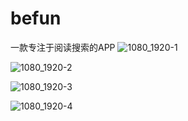 # befun

一款专注于阅读搜索的APP
![1080_1920-1](https://github.com/user-attachments/assets/5199c6cd-eb15-45d6-a71e-37c5cc35381e)


![1080_1920-2](https://github.com/user-attachments/assets/04d16240-a9e5-455e-9e09-dbeb5a484630)


![1080_1920-3](https://github.com/user-attachments/assets/4cc25b5a-c02f-454c-ada5-c6cea703bdd9)


![1080_1920-4](https://github.com/user-attachments/assets/ac4f6e54-ce34-4c87-aa8d-57dd16986023)


